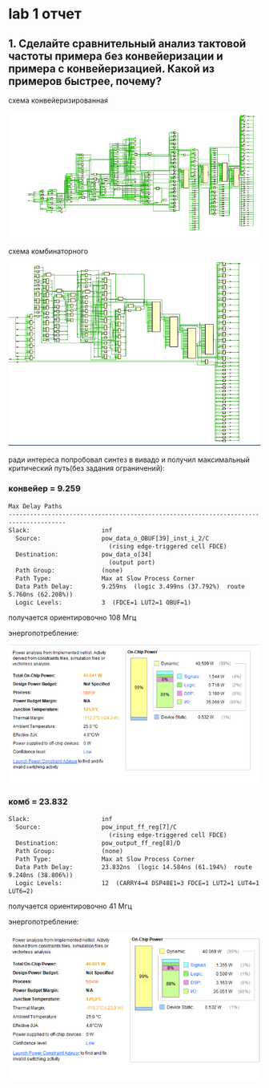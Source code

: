# lab 1 отчет

## 1. Сделайте сравнительный анализ тактовой частоты примера без конвейеризации и примера с конвейеризацией. Какой из примеров быстрее, почему?

схема конвейеризированная

![](../pic/pipilined_pow.png)

схема комбинаторного

![](../pic/single_cicle_pow.png)


ради интереса попробовал синтез в вивадо и получил максимальный критический путь(без задания ограничений):

### конвейер = 9.259

```rpt
Max Delay Paths
--------------------------------------------------------------------------------------
Slack:                    inf
  Source:                 pow_data_o_OBUF[39]_inst_i_2/C
                            (rising edge-triggered cell FDCE)
  Destination:            pow_data_o[34]
                            (output port)
  Path Group:             (none)
  Path Type:              Max at Slow Process Corner
  Data Path Delay:        9.259ns  (logic 3.499ns (37.792%)  route 5.760ns (62.208%))
  Logic Levels:           3  (FDCE=1 LUT2=1 OBUF=1)
```

получается ориентировочно 108 Мгц

энергопотребление:

![](../pic/power_util_pipilined.png)

### комб = 23.832

```rpt
Slack:                    inf
  Source:                 pow_input_ff_reg[7]/C
                            (rising edge-triggered cell FDCE)
  Destination:            pow_output_ff_reg[8]/D
  Path Group:             (none)
  Path Type:              Max at Slow Process Corner
  Data Path Delay:        23.832ns  (logic 14.584ns (61.194%)  route 9.248ns (38.806%))
  Logic Levels:           12  (CARRY4=4 DSP48E1=3 FDCE=1 LUT2=1 LUT4=1 LUT6=2)
```
получается ориентировочно 41 Мгц

энергопотребление:

![](../pic/power_util_single.png)

